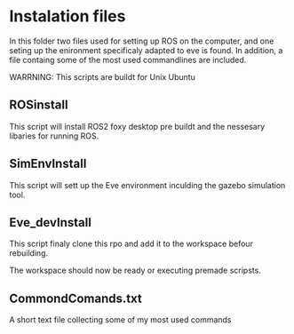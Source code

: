 # Instalation files

In this folder two files used for setting up ROS on the computer, and one seting up the enironment specificaly adapted to eve is found.
In addition, a file containg some of the most used commandlines are included.

WARRNING: This scripts are buildt for Unix Ubuntu

## ROSinstall

This script will install ROS2 foxy desktop pre buildt and the nessesary libaries for running ROS.

## SimEnvInstall

This script will sett up the Eve environment inculding the gazebo simulation tool. 

## Eve_devInstall

This script finaly clone this rpo and add it to the workspace befour rebuilding. 

The workspace should now be ready or executing premade scripsts.

## CommondComands.txt

A short text file collecting some of my most used commands
